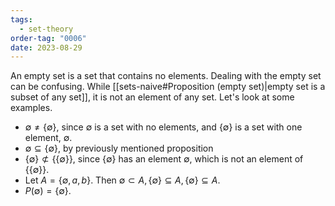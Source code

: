 ```yaml
---
tags:
  - set-theory
order-tag: "0006"
date: 2023-08-29
---
```

An empty set is a set that contains no elements.
Dealing with the empty set can be confusing. While [[sets-naive#Proposition (empty set)|empty set is a subset of any set]], it is not an element of any set. Let's look at some examples.

- $\emptyset\neq \{ \emptyset \}$, since $\emptyset$ is a set with no elements, and $\{ \emptyset \}$ is a set with one element, $\emptyset$.
- $\emptyset\subseteq \{ \emptyset \}$, by previously mentioned proposition
- $\{ \emptyset \}\not\subset \{ \{ \emptyset \} \}$, since $\{ \emptyset \}$ has an element $\emptyset$, which is not an element of $\{ \{ \emptyset \} \}$.
- Let $A=\{ \emptyset,a,b \}$. Then $\emptyset\subset A,\{ \emptyset \}\subseteq A,\{ \emptyset \}\subseteq A$.
- $P(\emptyset)=\{ \emptyset \}$.